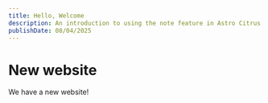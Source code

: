 ```yaml
---
title: Hello, Welcome
description: An introduction to using the note feature in Astro Citrus
publishDate: 08/04/2025
---
```


# New website

We have a new website!